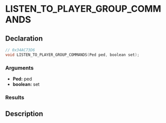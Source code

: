 # LISTEN_TO_PLAYER_GROUP_COMMANDS

## Declaration
```cpp
// 0x34AC73D6
void LISTEN_TO_PLAYER_GROUP_COMMANDS(Ped ped, boolean set);
```

### Arguments
- **Ped:** ped
- **boolean:** set

### Results

## Description
